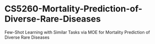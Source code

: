 # CS5260-Mortality-Prediction-of-Diverse-Rare-Diseases
Few-Shot Learning with Similar Tasks via MOE for Mortality Prediction of Diverse Rare Diseases 
